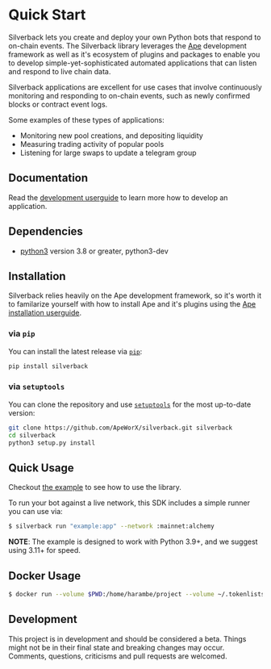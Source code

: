 # Quick Start

Silverback lets you create and deploy your own Python bots that respond to on-chain events.
The Silverback library leverages the [Ape](https://docs.apeworx.io/ape/stable/userguides/quickstart) development framework as well as it's ecosystem of plugins and packages to enable you to develop simple-yet-sophisticated automated applications that can listen and respond to live chain data.

Silverback applications are excellent for use cases that involve continuously monitoring and responding to on-chain events, such as newly confirmed blocks or contract event logs.

Some examples of these types of applications:

- Monitoring new pool creations, and depositing liquidity
- Measuring trading activity of popular pools
- Listening for large swaps to update a telegram group

## Documentation

Read the [development userguide](https://docs.apeworx.io/silverback/stable/userguides/development.html) to learn more how to develop an application.

## Dependencies

- [python3](https://www.python.org/downloads) version 3.8 or greater, python3-dev

## Installation

Silverback relies heavily on the Ape development framework, so it's worth it to familarize yourself with how to install Ape and it's plugins using the [Ape installation userguide](https://docs.apeworx.io/ape/latest/userguides/quickstart#installation).

### via `pip`

You can install the latest release via [`pip`](https://pypi.org/project/pip/):

```bash
pip install silverback
```

### via `setuptools`

You can clone the repository and use [`setuptools`](https://github.com/pypa/setuptools) for the most up-to-date version:

```bash
git clone https://github.com/ApeWorX/silverback.git silverback
cd silverback
python3 setup.py install
```

## Quick Usage

Checkout [the example](./example.py) to see how to use the library.

To run your bot against a live network, this SDK includes a simple runner you can use via:

```sh
$ silverback run "example:app" --network :mainnet:alchemy
```

**NOTE**: The example is designed to work with Python 3.9+, and we suggest using 3.11+ for speed.

## Docker Usage

```sh
$ docker run --volume $PWD:/home/harambe/project --volume ~/.tokenlists:/home/harambe/.tokenlists apeworx/silverback:latest run "example:app" --network :mainnet:alchemy
```

## Development

This project is in development and should be considered a beta.
Things might not be in their final state and breaking changes may occur.
Comments, questions, criticisms and pull requests are welcomed.

